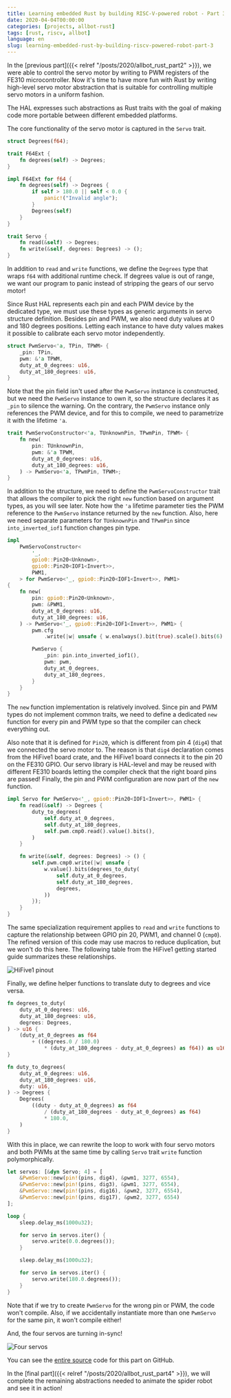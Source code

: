 ```yaml
---
title: Learning embedded Rust by building RISC-V-powered robot - Part 3
date: 2020-04-04T00:00:00
categories: [projects, allbot-rust]
tags: [rust, riscv, allbot]
language: en
slug: learning-embedded-rust-by-building-riscv-powered-robot-part-3
---
```


In the [previous part]({{< relref "/posts/2020/allbot_rust_part2" >}}), we were able to control the servo motor by writing to PWM registers of the FE310 microcontroller. Now it's time to have more fun with Rust by writing high-level servo motor abstraction that is suitable for controlling multiple servo motors in a uniform fashion.

The HAL expresses such abstractions as Rust traits with the goal of making code more portable between different embedded platforms. 

The core functionality of the servo motor is captured in the `Servo` trait.

```rust
struct Degrees(f64);

trait F64Ext {
    fn degrees(self) -> Degrees;
}

impl F64Ext for f64 {
    fn degrees(self) -> Degrees {
        if self > 180.0 || self < 0.0 {
            panic!("Invalid angle");
        }
        Degrees(self)
    }
}

trait Servo {
    fn read(&self) -> Degrees;
    fn write(&self, degrees: Degrees) -> ();
}
```

In addition to `read` and `write` functions, we define the `Degrees` type that wraps `f64` with additional runtime check. If degrees value is out of range, we want our program to panic instead of stripping the gears of our servo motor!

Since Rust HAL represents each pin and each PWM device by the dedicated type, we must use these types as generic arguments in servo structure definition. Besides pin and PWM, we also need duty values at 0 and 180 degrees positions. Letting each instance to have duty values makes it possible to calibrate each servo motor independently.

```rust
struct PwmServo<'a, TPin, TPWM> {
    _pin: TPin,
    pwm: &'a TPWM,
    duty_at_0_degrees: u16,
    duty_at_180_degrees: u16,
}
```

Note that the pin field isn't used after the `PwmServo` instance is constructed, but we need the `PwmServo` instance to own it, so the structure declares it as `_pin` to silence the warning. On the contrary, the `PwmServo` instance only references the PWM device, and for this to compile, we need to parametrize it with the lifetime `'a`. 

```rust
trait PwmServoConstructor<'a, TUnknownPin, TPwmPin, TPWM> {
    fn new(
        pin: TUnknownPin,
        pwm: &'a TPWM,
        duty_at_0_degrees: u16,
        duty_at_180_degrees: u16,
    ) -> PwmServo<'a, TPwmPin, TPWM>;
}
```

In addition to the structure, we need to define the `PwmServoConstructor` trait that allows the compiler to pick the right `new` function based on argument types, as you will see later. Note how the `'a` lifetime parameter ties the PWM reference to the `PwmServo` instance returned by the `new` function. Also, here we need separate parameters for `TUnknownPin` and `TPwmPin` since `into_inverted_iof1` function changes pin type. 

```rust
impl
    PwmServoConstructor<
        '_,
        gpio0::Pin20<Unknown>,
        gpio0::Pin20<IOF1<Invert>>,
        PWM1,
    > for PwmServo<'_, gpio0::Pin20<IOF1<Invert>>, PWM1>
{
    fn new(
        pin: gpio0::Pin20<Unknown>,
        pwm: &PWM1,
        duty_at_0_degrees: u16,
        duty_at_180_degrees: u16,
    ) -> PwmServo<'_, gpio0::Pin20<IOF1<Invert>>, PWM1> {
        pwm.cfg
            .write(|w| unsafe { w.enalways().bit(true).scale().bits(6) });

        PwmServo {
            _pin: pin.into_inverted_iof1(),
            pwm: pwm,
            duty_at_0_degrees,
            duty_at_180_degrees,
        }
    }
}
```

The `new` function implementation is relatively involved. Since pin and PWM types do not implement common traits, we need to define a dedicated `new` function for every pin and PWM type so that the compiler can check everything out.

Also note that it is defined for `Pin20`, which is different from pin 4 (`dig4`) that we connected the servo motor to. The reason is that `dig4` declaration comes from the HiFive1 board crate, and the HiFive1 board connects it to the pin 20 on the FE310 GPIO. Our servo library is HAL-level and may be reused with different FE310 boards letting the compiler check that the right board pins are passed! Finally, the pin and PWM configuration are now part of the `new` function.

```rust
impl Servo for PwmServo<'_, gpio0::Pin20<IOF1<Invert>>, PWM1> {
    fn read(&self) -> Degrees {
        duty_to_degrees(
            self.duty_at_0_degrees,
            self.duty_at_180_degrees,
            self.pwm.cmp0.read().value().bits(),
        )
    }

    fn write(&self, degrees: Degrees) -> () {
        self.pwm.cmp0.write(|w| unsafe {
            w.value().bits(degrees_to_duty(
                self.duty_at_0_degrees,
                self.duty_at_180_degrees,
                degrees,
            ))
        });
    }
}
```

The same specialization requirement applies to `read` and `write` functions to capture the relationship between GPIO pin 20, PWM1, and channel 0 (`cmp0`). The refined version of this code may use macros to reduce duplication, but we won't do this here. The following table from the HiFive1 getting started guide summarizes these relationships.

![HiFive1 pinout](/media/2020/allbot_rust_part3/pinout.png)

Finally, we define helper functions to translate duty to degrees and vice versa.

```rust
fn degrees_to_duty(
    duty_at_0_degrees: u16,
    duty_at_180_degrees: u16,
    degrees: Degrees,
) -> u16 {
    (duty_at_0_degrees as f64
        + ((degrees.0 / 180.0)
            * (duty_at_180_degrees - duty_at_0_degrees) as f64)) as u16
}

fn duty_to_degrees(
    duty_at_0_degrees: u16,
    duty_at_180_degrees: u16,
    duty: u16,
) -> Degrees {
    Degrees(
        ((duty - duty_at_0_degrees) as f64
            / (duty_at_180_degrees - duty_at_0_degrees) as f64)
            * 180.0,
    )
}
```

With this in place, we can rewrite the loop to work with four servo motors and both PWMs at the same time by calling `Servo` trait `write` function polymorphically.

```rust
let servos: [&dyn Servo; 4] = [
    &PwmServo::new(pin!(pins, dig4), &pwm1, 3277, 6554),
    &PwmServo::new(pin!(pins, dig3), &pwm1, 3277, 6554),
    &PwmServo::new(pin!(pins, dig16), &pwm2, 3277, 6554),
    &PwmServo::new(pin!(pins, dig17), &pwm2, 3277, 6554)
];

loop {
    sleep.delay_ms(1000u32);

    for servo in servos.iter() {
        servo.write(0.0.degrees());
    }

    sleep.delay_ms(1000u32);

    for servo in servos.iter() {
        servo.write(180.0.degrees());
    }
}
```

Note that if we try to create `PwmServo` for the wrong pin or PWM, the code won't compile. Also, if we accidentally instantiate more than one `PwmServo` for the same pin, it won't compile either!

And, the four servos are turning in-sync!

![Four servos](/media/2020/allbot_rust_part3/four_servos.gif)

You can see the [entire source](https://github.com/petrohi/allbot/blob/9e400f4366e98ba089189f8bd02565757a5af1de/src/main.rs) code for this part on GitHub.

In the [final part]({{< relref "/posts/2020/allbot_rust_part4" >}}), we will complete the remaining abstractions needed to animate the spider robot and see it in action!

